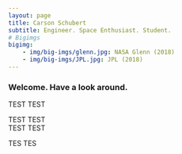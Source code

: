 ```yaml
---
layout: page
title: Carson Schubert
subtitle: Engineer. Space Enthusiast. Student.
# Bigimgs 
bigimg: 
    - img/big-imgs/glenn.jpg: NASA Glenn (2018)
    - img/big-imgs/JPL.jpg: JPL (2018)
---
```


### Welcome. Have a look around.

TEST TEST

TEST TEST  
TEST TEST  


TES TES